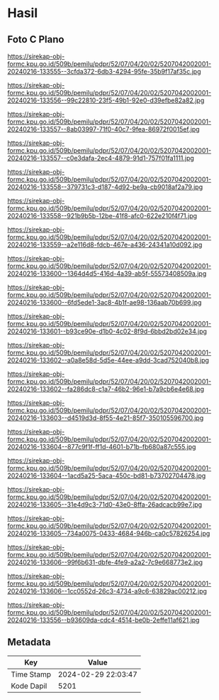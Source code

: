 # Hasil

## Foto C Plano

https://sirekap-obj-formc.kpu.go.id/509b/pemilu/pdpr/52/07/04/20/02/5207042002001-20240216-133555--3cfda372-6db3-4294-95fe-35b9f17af35c.jpg

https://sirekap-obj-formc.kpu.go.id/509b/pemilu/pdpr/52/07/04/20/02/5207042002001-20240216-133556--99c22810-23f5-49b1-92e0-d39efbe82a82.jpg

https://sirekap-obj-formc.kpu.go.id/509b/pemilu/pdpr/52/07/04/20/02/5207042002001-20240216-133557--8ab03997-71f0-40c7-9fea-86972f0015ef.jpg

https://sirekap-obj-formc.kpu.go.id/509b/pemilu/pdpr/52/07/04/20/02/5207042002001-20240216-133557--c0e3dafa-2ec4-4879-91d1-757f01fa1111.jpg

https://sirekap-obj-formc.kpu.go.id/509b/pemilu/pdpr/52/07/04/20/02/5207042002001-20240216-133558--379731c3-d187-4d92-be9a-cb9018af2a79.jpg

https://sirekap-obj-formc.kpu.go.id/509b/pemilu/pdpr/52/07/04/20/02/5207042002001-20240216-133558--921b9b5b-12be-41f8-afc0-622e210f4f71.jpg

https://sirekap-obj-formc.kpu.go.id/509b/pemilu/pdpr/52/07/04/20/02/5207042002001-20240216-133559--a2e116d8-fdcb-467e-a436-24341a10d092.jpg

https://sirekap-obj-formc.kpu.go.id/509b/pemilu/pdpr/52/07/04/20/02/5207042002001-20240216-133600--1364d4d5-416d-4a39-ab5f-55573408509a.jpg

https://sirekap-obj-formc.kpu.go.id/509b/pemilu/pdpr/52/07/04/20/02/5207042002001-20240216-133600--6fd5ede1-3ac8-4b1f-ae98-136aab70b699.jpg

https://sirekap-obj-formc.kpu.go.id/509b/pemilu/pdpr/52/07/04/20/02/5207042002001-20240216-133601--b93ce90e-d1b0-4c02-8f9d-6bbd2bd02e34.jpg

https://sirekap-obj-formc.kpu.go.id/509b/pemilu/pdpr/52/07/04/20/02/5207042002001-20240216-133602--a0a8e58d-5d5e-44ee-a9dd-3cad752040b8.jpg

https://sirekap-obj-formc.kpu.go.id/509b/pemilu/pdpr/52/07/04/20/02/5207042002001-20240216-133602--fa286dc8-c1a7-46b2-96e1-b7a9cb6e4e68.jpg

https://sirekap-obj-formc.kpu.go.id/509b/pemilu/pdpr/52/07/04/20/02/5207042002001-20240216-133603--d4519d3d-8f55-4e21-85f7-350105596700.jpg

https://sirekap-obj-formc.kpu.go.id/509b/pemilu/pdpr/52/07/04/20/02/5207042002001-20240216-133604--877c9f1f-ff1d-4601-b71b-fb680a87c555.jpg

https://sirekap-obj-formc.kpu.go.id/509b/pemilu/pdpr/52/07/04/20/02/5207042002001-20240216-133604--1acd5a25-5aca-450c-bd81-b73702704478.jpg

https://sirekap-obj-formc.kpu.go.id/509b/pemilu/pdpr/52/07/04/20/02/5207042002001-20240216-133605--31e4d9c3-71d0-43e0-8ffa-26adcacb99e7.jpg

https://sirekap-obj-formc.kpu.go.id/509b/pemilu/pdpr/52/07/04/20/02/5207042002001-20240216-133605--734a0075-0433-4684-946b-ca0c57826254.jpg

https://sirekap-obj-formc.kpu.go.id/509b/pemilu/pdpr/52/07/04/20/02/5207042002001-20240216-133606--99f6b631-dbfe-4fe9-a2a2-7c9e668773e2.jpg

https://sirekap-obj-formc.kpu.go.id/509b/pemilu/pdpr/52/07/04/20/02/5207042002001-20240216-133606--1cc0552d-26c3-4734-a9c6-63829ac00212.jpg

https://sirekap-obj-formc.kpu.go.id/509b/pemilu/pdpr/52/07/04/20/02/5207042002001-20240216-133556--b93609da-cdc4-4514-be0b-2effe11af621.jpg


## Metadata

| Key        | Value               |
| ---------- | ------------------- |
| Time Stamp | 2024-02-29 22:03:47 |
| Kode Dapil | 5201                |



